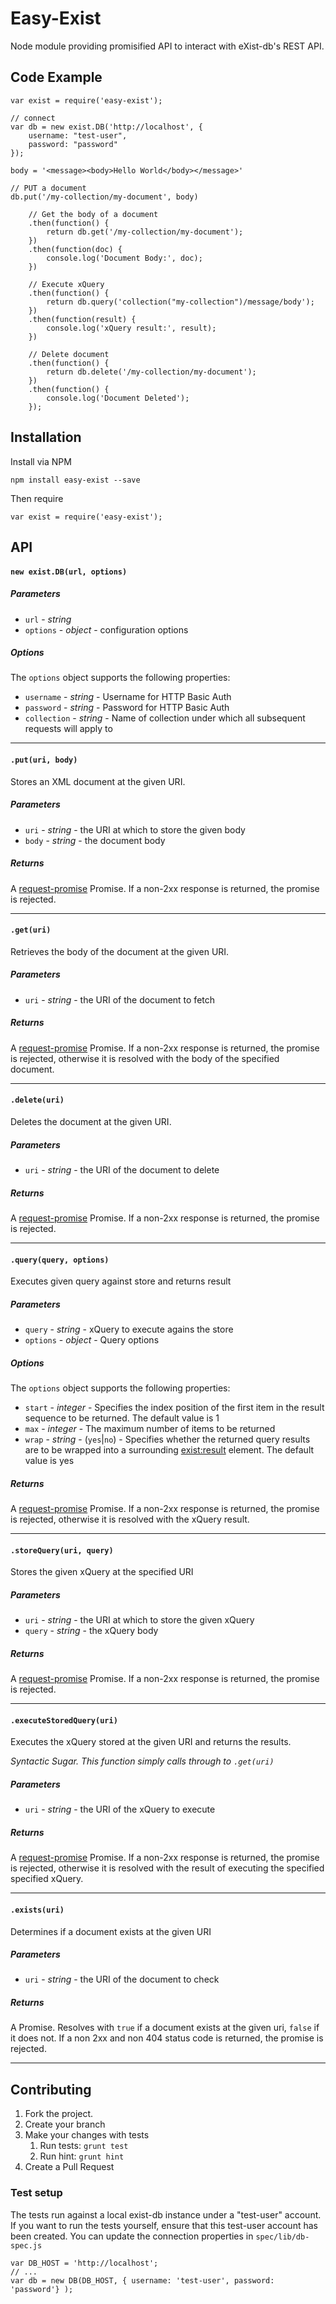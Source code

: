
# Easy-Exist

Node module providing promisified API to interact with eXist-db's REST API.


## Code Example

```
var exist = require('easy-exist');

// connect
var db = new exist.DB('http://localhost', {
    username: "test-user",
    password: "password"
});

body = '<message><body>Hello World</body></message>'

// PUT a document
db.put('/my-collection/my-document', body)

    // Get the body of a document
    .then(function() {
        return db.get('/my-collection/my-document');
    })
    .then(function(doc) {
        console.log('Document Body:', doc);
    })

    // Execute xQuery
    .then(function() {
        return db.query('collection("my-collection")/message/body');
    })
    .then(function(result) {
        console.log('xQuery result:', result);
    })

    // Delete document
    .then(function() {
        return db.delete('/my-collection/my-document');
    })
    .then(function() {
        console.log('Document Deleted');
    });

```

## Installation

Install via NPM

```
npm install easy-exist --save
```

Then require

```
var exist = require('easy-exist');
```

## API

#### `new exist.DB(url, options)`

##### Parameters

* `url` - _string_
* `options` - _object_ - configuration options

##### Options

The `options` object supports the following properties:

* `username` - _string_ - Username for HTTP Basic Auth
* `password` - _string_ - Password for HTTP Basic Auth
* `collection` - _string_ - Name of collection under which all subsequent requests will apply to

---

#### `.put(uri, body)`

Stores an XML document at the given URI.

##### Parameters

* `uri` - _string_ - the URI at which to store the given body
* `body` - _string_ - the document body

##### Returns

A [request-promise] Promise. If a non-2xx response is returned, the promise is rejected.

---

#### `.get(uri)`

Retrieves the body of the document at the given URI.

##### Parameters

* `uri` - _string_ - the URI of the document to fetch

##### Returns

A [request-promise] Promise. If a non-2xx response is returned, the promise is rejected, otherwise it is resolved with the body of the specified document.

---

#### `.delete(uri)`

Deletes the document at the given URI.

##### Parameters

* `uri` - _string_ - the URI of the document to delete

##### Returns

A [request-promise] Promise. If a non-2xx response is returned, the promise is rejected.

---

#### `.query(query, options)`

Executes given query against store and returns result

##### Parameters

* `query` - _string_ - xQuery to execute agains the store
* `options` - _object_ - Query options

##### Options

The `options` object supports the following properties:

* `start` - _integer_ - Specifies the index position of the first item in the result sequence to be returned. The default value is 1
* `max` - _integer_ - The maximum number of items to be returned
* `wrap` - _string_ - (`yes`|`no`) - Specifies whether the returned query results are to be wrapped into a surrounding <exist:result> element. The default value is yes

##### Returns

A [request-promise] Promise. If a non-2xx response is returned, the promise is rejected, otherwise it is resolved with the xQuery result.

---

#### `.storeQuery(uri, query)`

Stores the given xQuery at the specified URI

##### Parameters

* `uri` - _string_ - the URI at which to store the given xQuery
* `query` - _string_ - the xQuery body

##### Returns

A [request-promise] Promise. If a non-2xx response is returned, the promise is rejected.

---

#### `.executeStoredQuery(uri)`

Executes the xQuery stored at the given URI and returns the results.

_Syntactic Sugar. This function simply calls through to `.get(uri)`_

##### Parameters

* `uri` - _string_ - the URI of the xQuery to execute

##### Returns

A [request-promise] Promise. If a non-2xx response is returned, the promise is rejected, otherwise it is resolved with the result of executing the specified specified xQuery.

---

#### `.exists(uri)`

Determines if a document exists at the given URI

##### Parameters

* `uri` - _string_ - the URI of the document to check

##### Returns

A Promise. Resolves with `true` if a document exists at the given uri, `false` if it does not. If a non 2xx and non 404 status code is returned, the promise is rejected.

---


## Contributing
1. Fork the project.
2. Create your branch
3. Make your changes with tests
	1. Run tests: `grunt test`
	2. Run hint: `grunt hint`
4. Create a Pull Request

### Test setup

The tests run against a local exist-db instance under a "test-user" account. If you want to run the tests yourself, ensure that this test-user account has been created. You can update the connection properties in `spec/lib/db-spec.js`

```
var DB_HOST = 'http://localhost';
// ...
var db = new DB(DB_HOST, { username: 'test-user', password: 'password'} );
```

[request-promise]:  https://www.npmjs.com/package/request-promise
